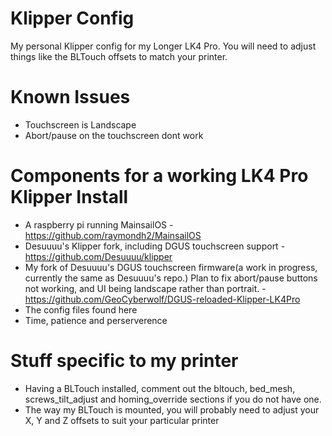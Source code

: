 # Klipper Config
My personal Klipper config for my Longer LK4 Pro. You will need to adjust things like the BLTouch offsets to match your printer.

# Known Issues
- Touchscreen is Landscape
- Abort/pause on the touchscreen dont work

# Components for a working LK4 Pro Klipper Install
- A raspberry pi running MainsailOS - https://github.com/raymondh2/MainsailOS
- Desuuuu's Klipper fork, including DGUS touchscreen support - https://github.com/Desuuuu/klipper 
- My fork of Desuuuu's DGUS touchscreen firmware(a work in progress, currently the same as Desuuuu's repo.) Plan to fix abort/pause buttons not working, and UI being landscape rather than portrait. - https://github.com/GeoCyberwolf/DGUS-reloaded-Klipper-LK4Pro
- The config files found here
- Time, patience and perserverence

# Stuff specific to my printer
 - Having a BLTouch installed, comment out the bltouch, bed_mesh, screws_tilt_adjust and homing_override sections if you do not have one.
 - The way my BLTouch is mounted, you will probably need to adjust your X, Y and Z offsets to suit your particular printer
